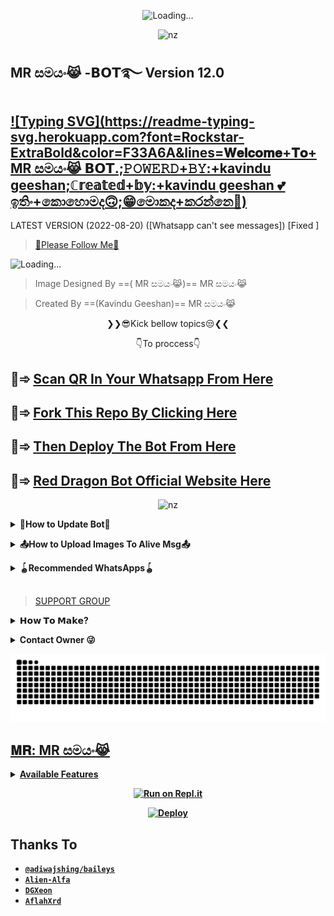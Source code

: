 <p align="center">
<img src="./Android/database/K.Prabhasha.gif" alt="Loading..." width="320"/>
<p align="center">
<img src="https://i.ibb.co/CwffZ61/20220605-104552.jpg" alt="nz" width="350"/>
</p>

## MR සමයං😹 -𝗕𝗢𝗧࿐   Version 12.0

## [![Typing SVG](https://readme-typing-svg.herokuapp.com?font=Rockstar-ExtraBold&color=F33A6A&lines=𝐖𝐞𝐥𝐜𝐨𝐦𝐞+𝐓𝐨+MR සමයං😹 𝗕𝗢𝗧.;𝙿𝙾𝚆𝙴𝚁𝙳+𝙱𝚈:+kavindu geeshan;ℂ𝕣𝕖𝕒𝕥𝕖𝕕+𝕓𝕪:+kavindu geeshan 💕ඉතිං+කොහොමද🙃;😁මොකද+කරන්නෙ🌹)](https://git.io/typing-svg)

LATEST VERSION (2022-08-20) ([Whatsapp can't see messages]) [Fixed ]

> [🔄Please Follow Me🤭](https://github.com/prabhasha2006)

<img src="./Android/database/ MR සමයං😹-1.gif" alt="Loading..." width="310"/>

> Image Designed By  ==( MR සමයං😹)==  MR සමයං😹

> Created By ==(Kavindu Geeshan)==  MR සමයං😹


<p align="center">
❯❯😎Kick bellow topics😒❮❮
</p>
<p align="center">
👇To proccess👇
</p>

## 🙂➾ [Scan QR In Your Whatsapp From Here](https://replit.com/@KumuthuPrabhash/Red-Dragon-Bot-Qr-Code?v=1)
 
## 🙂➾ [Fork This Repo By Clicking Here](https://github.com/prabhasha2006/Red-Dragon/fork)
 
## 🙂➾ [Then Deploy The Bot From Here](https://heroku.com/deploy)

## 🙂➾ [Red Dragon Bot Official Website Here](https://sites.google.com/view/red-dragon-bot/home)


<p align="center">

<img src="https://i.ibb.co/6tCrPD6/image-downloader-1654443961039.gif" alt="nz" width="350"/>

</p>

</details>

<b><details><summary>🔄How to Update Bot🔄</summary>

> [VIDEO](https://drive.google.com/file/d/1798s8erVW31EcmK3Opq-QuV7GG4byyoH/view)

</b>
</details>

<b><details><summary>📤How to Upload Images To Alive Msg📤</summary>

> [VIDEO](https://drive.google.com/file/d/16J5278xK9-5oJUsGPygviVC9U6exw1AZ/view)

</b>
</details>

<b><details><summary>🪀Recommended WhatsApps🪀</summary>

>If you using mod whatsapp!
>DO NOT USE FOUD MODS.

>ඔබ වට්සැප් මොඩ් භාවිතා කරනවා නම් Foud mod හෝ වෙනත් පරණ Base සහිත වට්සැප් මගින් ඔබේ ගිනුම තාවකාලිකව Ban විය හැකියි.

Recommended WhatsApp👇
>Normal WhatsApp [DOWNLOAD](https://play.google.com/store/apps/details?id=com.whatsapp)
>YMWhatsApp Mod [DOWNLOAD](https://ymwhatsapp.com/ymwa/)

</b>
</details>

##

> [SUPPORT GROUP](https://chat.whatsapp.com/IJ85mWV6kpZAfTaOXlwAPR)

<b><details><summary>𝗛𝗼𝘄 𝗧𝗼 𝗠𝗮𝗸𝗲?</summary>

>මුලින්ම qr code එක scan කරගන්න🥲. multi devices beta වැඩ කරනෝ

>ඊට පස්සෙ මේ git එක fork කරගන්න. හරි. දැන් ඔයා fork කරගත්ත git එකට යන්න😌.

>දැන් වට්සැප් එකේ ඔයාගෙ ලොක් අංගයට session.json කියලා file එකක් ඇවිල්ලා ඇති. ඒක තියෙන්නෙ Whatsapp > media > whatsapp documents > session.json  මෙතන.

>දැන් ඔයා අර fork කරපු git එකට ආයි ගිහින් ඒ session.json එක upload කරලා commit changes දෙන්න😁.

>දැන් ආයි බැක් වෙලා Edit 'setting.js' With Your Choice ගිහින් ඒව මේව වෙනස් කරගන්න පුලුවං😒😒😒

>යටට ගිහින් "Then Deploy The Bot From Here "👈මෙතනින් deploy කරන්න විතරයි තියෙන්නෙ😁

</b>
</details>

<!-- Contact Owner -->
<b><details><summary>Contact Owner 😜</summary></b>

## ```Connect With Me```
<p align="center">
<a href="https://wa.me/781944805"><img src="https://www.svgrepo.com/show/122874/whatsapp.svg" width="100"/>
</p>

</details>

<p align="center">
<img src="https://github.com/Platane/snk/raw/output/github-contribution-grid-snake.svg" alt="nz" width="700"/>
</p>

## 𝐌𝐑:  MR සමයං😹



<b><details><summary>Available Features</summary><br>
	
| Features |  Availability |
| :------: |  :----------: |
|   Convert     |       😎     |
|   Database     |       😎     |
|   Owner     |       😎    |
|   Downloader     |       😎     |
|   Webzone     |       😎       |
|   Searching     |       😎      |
|   Textpro     |       😎      |
|   Ephoto     |       😎     |
|   Anime Web     |       😎      |
|   Stalker     |       😎      |
|   Random Text     |       😎     |
|   Random Image     |       😎     |
|   Creator     |       😎      |

</details>

<div align="center">
	
[![Run on Repl.it](https://repl.it/badge/github/quiec/whatsAlfa)](https://replit.com/@KumuthuPrabhash/Red-Dragon-Bot-Qr-Code?v=1)

[![Deploy](https://www.herokucdn.com/deploy/button.svg)](https://heroku.com/deploy)
</div>

## Thanks To
* [`@adiwajshing/baileys`](https://github.com/adiwajshing/baileys)
* [`Alien-Alfa`](https://github.com/Alien-Alfa)
* [`DGXeon`](https://github.com/DGXeon)
* [`AflahXrd`](https://github.com/nexusNw)
